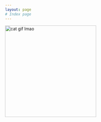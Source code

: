 ```yaml
---
layout: page
# Index page
---
```



<img src="https://media.tenor.com/CkLIgP7WorQAAAAi/cat-pet.gif" alt="cat gif lmao" width="300">
